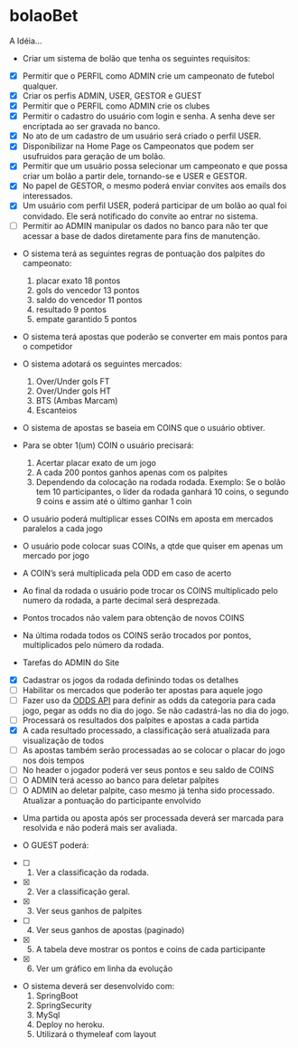 # bolaoBet

A Idéia...

* Criar um sistema de bolão que tenha os seguintes requisitos:

- [x] Permitir que o PERFIL como ADMIN crie um campeonato de futebol qualquer.
- [x] Criar os perfis ADMIN, USER, GESTOR e GUEST
- [x] Permitir que o PERFIL como ADMIN crie os clubes
- [x] Permitir o cadastro do usuário com login e senha. A senha deve ser encriptada ao ser gravada no banco.
- [x] No ato de um cadastro de um usuário será criado o perfil USER.
- [x] Disponibilizar na Home Page os Campeonatos que podem ser usufruidos para geração de um bolão.
- [x] Permitir que um usuário possa selecionar um campeonato e que possa criar um bolão a partir dele, tornando-se e USER e GESTOR.
- [x] No papel de GESTOR, o mesmo poderá enviar convites aos emails dos interessados.
- [x] Um usuário com perfil USER, poderá participar de um bolão ao qual foi convidado. Ele será notificado do convite ao entrar no sistema.
- [ ] Permitir ao ADMIN manipular os dados no banco para não ter que acessar a base de dados diretamente para fins de manutenção.

* O sistema terá as seguintes regras de pontuação dos palpites do campeonato:
  1. placar exato      18 pontos
  2. gols do vencedor  13 pontos
  3. saldo do vencedor 11 pontos
  4. resultado          9 pontos
  5. empate garantido   5 pontos

* O sistema terá apostas que poderão se converter em mais pontos para o competidor
* O sistema adotará os seguintes mercados:
    1. Over/Under gols FT
    2. Over/Under gols HT
    3. BTS (Ambas Marcam)
    4. Escanteios

* O sistema de apostas se baseia em COINS que o usuário obtiver.
* Para se obter 1(um) COIN o usuário precisará:
    1. Acertar placar exato de um jogo
    2. A cada 200 pontos ganhos apenas com os palpites
    3. Dependendo da colocação na rodada rodada.
	Exemplo: Se o bolão tem 10 participantes, o líder da rodada ganhará 10 coins, o segundo 9 coins e assim até o último ganhar 1 coin
    
* O usuário poderá multiplicar esses COINs em aposta em mercados paralelos a cada jogo
* O usuário pode colocar suas COINs, a qtde que quiser em apenas um mercado por jogo
* A COIN’s será multiplicada pela ODD em caso de acerto
* Ao final da rodada o usuário pode trocar os COINS multiplicado pelo numero da rodada, a parte decimal será desprezada.
* Pontos trocados não valem para obtenção de novos COINS
* Na última rodada todos os COINS serão trocados por pontos, multiplicados pelo número da rodada.

* Tarefas do ADMIN do Site

- [x] Cadastrar os jogos da rodada definindo todas os detalhes
- [ ] Habilitar os mercados que poderão ter apostas para aquele jogo
- [ ] Fazer uso da [ODDS API](https://the-odds-api.com) para definir as odds da categoria para cada jogo, pegar as odds no dia do jogo. Se não cadastrá-las no dia do jogo.
- [ ] Processará os resultados dos palpites e apostas a cada partida
- [x] A cada resultado processado, a classificação será atualizada para visualização de todos
- [ ] As apostas também serão processadas ao se colocar o placar do jogo nos dois tempos
- [ ] No header o jogador poderá ver seus pontos e seu saldo de COINS
- [ ] O ADMIN terá acesso ao banco para deletar palpites
- [ ] O ADMIN ao deletar palpite, caso mesmo já tenha sido processado. Atualizar a pontuação do participante envolvido

* Uma partida ou aposta após ser processada deverá ser marcada para resolvida e não poderá mais ser avaliada.

* O GUEST poderá:

- [ ]  1. Ver a classificação da rodada.
- [x]  2. Ver a classificação geral.
- [x]  3. Ver seus ganhos de palpites
- [ ]  4. Ver seus ganhos de apostas (paginado)
- [x]  5. A tabela deve mostrar os pontos e coins de cada participante
- [x]  6. Ver um gráfico em linha da evolução
  
* O sistema deverá ser desenvolvido com:
  1. SpringBoot
  2. SpringSecurity
  3. MySql
  4. Deploy no heroku.
  5. Utilizará o thymeleaf com layout
